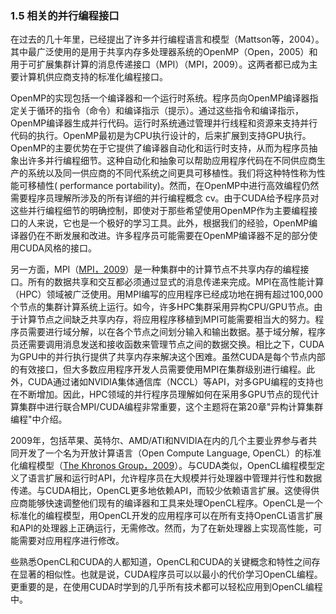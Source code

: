 ### 1.5 相关的并行编程接口

在过去的几十年里，已经提出了许多并行编程语言和模型（Mattson等，2004）。其中最广泛使用的是用于共享内存多处理器系统的OpenMP（Open，2005）和用于可扩展集群计算的消息传递接口（MPI）（MPI，2009）。这两者都已成为主要计算机供应商支持的标准化编程接口。

OpenMP的实现包括一个编译器和一个运行时系统。程序员向OpenMP编译器指定关于循环的指令（命令）和编译指示（提示）。通过这些指令和编译指示，OpenMP编译器生成并行代码。运行时系统通过管理并行线程和资源来支持并行代码的执行。OpenMP最初是为CPU执行设计的，后来扩展到支持GPU执行。OpenMP的主要优势在于它提供了编译器自动化和运行时支持，从而为程序员抽象出许多并行编程细节。这种自动化和抽象可以帮助应用程序代码在不同供应商生产的系统以及同一供应商的不同代系统之间更具可移植性。我们将这种特性称为性能可移植性( performance portability)。然而，在OpenMP中进行高效编程仍然需要程序员理解所涉及的所有详细的并行编程概念 cv。由于CUDA给予程序员对这些并行编程细节的明确控制，即使对于那些希望使用OpenMP作为主要编程接口的人来说，它也是一个极好的学习工具。此外，根据我们的经验，OpenMP编译器仍在不断发展和改进。许多程序员可能需要在OpenMP编译器不足的部分使用CUDA风格的接口。

另一方面，MPI（[MPI，2009](http://www.mpi-forum.org/docs/mpi-2.2/mpi22-report.pdf)）是一种集群中的计算节点不共享内存的编程接口。所有的数据共享和交互都必须通过显式的消息传递来完成。MPI在高性能计算（HPC）领域被广泛使用。用MPI编写的应用程序已经成功地在拥有超过100,000个节点的集群计算系统上运行。如今，许多HPC集群采用异构CPU/GPU节点。由于计算节点之间缺乏共享内存，将应用程序移植到MPI可能需要相当大的努力。程序员需要进行域分解，以在各个节点之间划分输入和输出数据。基于域分解，程序员还需要调用消息发送和接收函数来管理节点之间的数据交换。相比之下，CUDA为GPU中的并行执行提供了共享内存来解决这个困难。虽然CUDA是每个节点内部的有效接口，但大多数应用程序开发人员需要使用MPI在集群级别进行编程。此外，CUDA通过诸如NVIDIA集体通信库（NCCL）等API，对多GPU编程的支持也在不断增加。因此，HPC领域的并行程序员理解如何在采用多GPU节点的现代计算集群中进行联合MPI/CUDA编程非常重要，这个主题将在第20章"异构计算集群编程"中介绍。

2009年，包括苹果、英特尔、AMD/ATI和NVIDIA在内的几个主要业界参与者共同开发了一个名为开放计算语言（Open Compute Language, OpenCL）的标准化编程模型（[The Khronos Group，2009](http://www.khronos.org/registry/cl/specs/opencl-1.0.29.pdf)）。与CUDA类似，OpenCL编程模型定义了语言扩展和运行时API，允许程序员在大规模并行处理器中管理并行性和数据传递。与CUDA相比，OpenCL更多地依赖API，而较少依赖语言扩展。这使得供应商能够快速调整他们现有的编译器和工具来处理OpenCL程序。OpenCL是一个标准化的编程模型，用OpenCL开发的应用程序可以在所有支持OpenCL语言扩展和API的处理器上正确运行，无需修改。然而，为了在新处理器上实现高性能，可能需要对应用程序进行修改。

些熟悉OpenCL和CUDA的人都知道，OpenCL和CUDA的关键概念和特性之间存在显著的相似性。也就是说，CUDA程序员可以以最小的代价学习OpenCL编程。更重要的是，在使用CUDA时学到的几乎所有技术都可以轻松应用到OpenCL编程中。